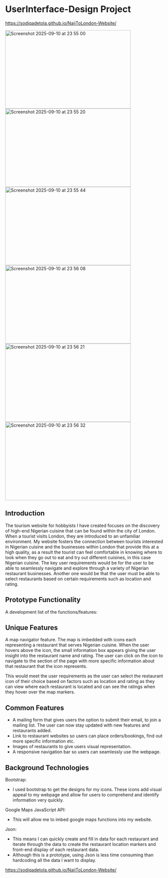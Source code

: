 # UserInterface-Design Project
https://sodiqadetola.github.io/NaijToLondon-Website/

<img width="400" height="250" alt="Screenshot 2025-09-10 at 23 55 00" src="https://github.com/user-attachments/assets/89bc5964-58f9-4931-872c-be254b43b37e" />
<img width="400" height="250" alt="Screenshot 2025-09-10 at 23 55 20" src="https://github.com/user-attachments/assets/513bd964-ee78-4c15-883d-4e4596c4a780" />
<img width="400" height="250" alt="Screenshot 2025-09-10 at 23 55 44" src="https://github.com/user-attachments/assets/377411a5-f008-4ab0-a1a9-f34d09adbd43" />
<img width="400" height="250" alt="Screenshot 2025-09-10 at 23 56 08" src="https://github.com/user-attachments/assets/787ba26e-28e5-40f8-9b0f-86d93f8708d5" />
<img width="400" height="250" alt="Screenshot 2025-09-10 at 23 56 21" src="https://github.com/user-attachments/assets/4a7d9af0-5e39-4af2-9303-f018e337198f" />
<img width="400" height="250" alt="Screenshot 2025-09-10 at 23 56 32" src="https://github.com/user-attachments/assets/8eb931f3-27fd-49e2-8f9e-7eeb79da0266" />

## Introduction
The tourism website for hobbyists I have created focuses on the discovery of high-end Nigerian cuisine that can be found within the city of London. When a tourist visits London, they are introduced to an unfamiliar environment. My website fosters the connection between tourists interested in Nigerian cuisine and the businesses within London that provide this at a high quality, as a result the tourist can feel comfortable in knowing where to look when they go out to eat and try out different cuisines, in this case Nigerian cuisine. The key user requirements would be for the user to be able to seamlessly navigate and explore through a variety of Nigerian restaurant businesses. Another one would be that the user must be able to select restaurants based on certain requirements such as location and rating.

## Prototype Functionality
A development list of the functions/features:

## Unique Features
 
A map navigator feature. The map is imbedded with icons each representing a restaurant that serves Nigerian cuisine. When the user hovers above the icon, the small information box appears giving the user insight into the restaurant name and rating. The user can click on the icon to navigate to the section of the page with more specific information about that restaurant that the icon represents.

This would meet the user requirements as the user can select the restaurant icon of their choice based on factors such as location and rating as they can view where each restaurant is located and can see the ratings when they hover over the map markers.

## Common Features
- A mailing form that gives users the option to submit their email, to join a mailing list. The user can now stay updated with new features and restaurants added.
- Link to restaurant websites so users can place orders/bookings, find out more specific information etc.
- Images of restaurants to give users visual representation.
- A responsive navigation bar so users can seamlessly use the webpage.

## Background Technologies
Bootstrap:
- I used bootstrap to get the designs for my icons. These icons add visual appeal to my webpage and allow for users to comprehend and identify information very quickly.
  
Google Maps JavaScript API:
- This will allow me to imbed google maps functions into my website.
  
Json:
- This means I can quickly create and fill in data for each restaurant and iterate through the data to create the restaurant location markers and front-end display of each restaurant data.
- Although this is a prototype, using Json is less time consuming than hardcoding all the data I want to display.

https://sodiqadetola.github.io/NaijToLondon-Website/
